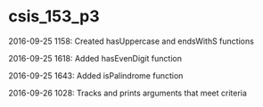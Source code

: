 # csis_153_p3

2016-09-25 1158: Created hasUppercase and endsWithS functions

2016-09-25 1618: Added hasEvenDigit function

2016-09-25 1643: Added isPalindrome function

2016-09-26 1028: Tracks and prints arguments that meet criteria
